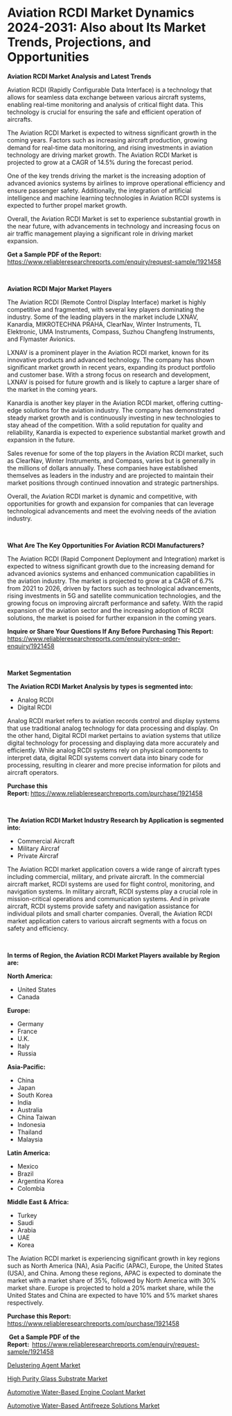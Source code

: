 <p><h1>Aviation RCDI Market Dynamics 2024-2031: Also about Its Market Trends, Projections, and Opportunities</h1></p><p><strong>Aviation RCDI Market Analysis and Latest Trends</strong></p>
<p><p>Aviation RCDI (Rapidly Configurable Data Interface) is a technology that allows for seamless data exchange between various aircraft systems, enabling real-time monitoring and analysis of critical flight data. This technology is crucial for ensuring the safe and efficient operation of aircrafts.</p><p>The Aviation RCDI Market is expected to witness significant growth in the coming years. Factors such as increasing aircraft production, growing demand for real-time data monitoring, and rising investments in aviation technology are driving market growth. The Aviation RCDI Market is projected to grow at a CAGR of 14.5% during the forecast period.</p><p>One of the key trends driving the market is the increasing adoption of advanced avionics systems by airlines to improve operational efficiency and ensure passenger safety. Additionally, the integration of artificial intelligence and machine learning technologies in Aviation RCDI systems is expected to further propel market growth.</p><p>Overall, the Aviation RCDI Market is set to experience substantial growth in the near future, with advancements in technology and increasing focus on air traffic management playing a significant role in driving market expansion.</p></p>
<p><strong>Get a Sample PDF of the Report:&nbsp;</strong> <a href="https://www.reliableresearchreports.com/enquiry/request-sample/1921458">https://www.reliableresearchreports.com/enquiry/request-sample/1921458</a></p>
<p>&nbsp;</p>
<p><strong>Aviation RCDI Major Market Players</strong></p>
<p><p>The Aviation RCDI (Remote Control Display Interface) market is highly competitive and fragmented, with several key players dominating the industry. Some of the leading players in the market include LXNAV, Kanardia, MIKROTECHNA PRAHA, ClearNav, Winter Instruments, TL Elektronic, UMA Instruments, Compass, Suzhou Changfeng Instruments, and Flymaster Avionics.</p><p>LXNAV is a prominent player in the Aviation RCDI market, known for its innovative products and advanced technology. The company has shown significant market growth in recent years, expanding its product portfolio and customer base. With a strong focus on research and development, LXNAV is poised for future growth and is likely to capture a larger share of the market in the coming years.</p><p>Kanardia is another key player in the Aviation RCDI market, offering cutting-edge solutions for the aviation industry. The company has demonstrated steady market growth and is continuously investing in new technologies to stay ahead of the competition. With a solid reputation for quality and reliability, Kanardia is expected to experience substantial market growth and expansion in the future.</p><p>Sales revenue for some of the top players in the Aviation RCDI market, such as ClearNav, Winter Instruments, and Compass, varies but is generally in the millions of dollars annually. These companies have established themselves as leaders in the industry and are projected to maintain their market positions through continued innovation and strategic partnerships.</p><p>Overall, the Aviation RCDI market is dynamic and competitive, with opportunities for growth and expansion for companies that can leverage technological advancements and meet the evolving needs of the aviation industry.</p></p>
<p>&nbsp;</p>
<p><strong>What Are The Key Opportunities For Aviation RCDI Manufacturers?</strong></p>
<p><p>The Aviation RCDI (Rapid Component Deployment and Integration) market is expected to witness significant growth due to the increasing demand for advanced avionics systems and enhanced communication capabilities in the aviation industry. The market is projected to grow at a CAGR of 6.7% from 2021 to 2026, driven by factors such as technological advancements, rising investments in 5G and satellite communication technologies, and the growing focus on improving aircraft performance and safety. With the rapid expansion of the aviation sector and the increasing adoption of RCDI solutions, the market is poised for further expansion in the coming years.</p></p>
<p><strong>Inquire or Share Your Questions If Any Before Purchasing This Report:</strong> <a href="https://www.reliableresearchreports.com/enquiry/pre-order-enquiry/1921458">https://www.reliableresearchreports.com/enquiry/pre-order-enquiry/1921458</a></p>
<p>&nbsp;</p>
<p><strong>Market Segmentation</strong></p>
<p><strong>The Aviation RCDI Market Analysis by types is segmented into:</strong></p>
<p><ul><li>Analog RCDI</li><li>Digital RCDI</li></ul></p>
<p><p>Analog RCDI market refers to aviation records control and display systems that use traditional analog technology for data processing and display. On the other hand, Digital RCDI market pertains to aviation systems that utilize digital technology for processing and displaying data more accurately and efficiently. While analog RCDI systems rely on physical components to interpret data, digital RCDI systems convert data into binary code for processing, resulting in clearer and more precise information for pilots and aircraft operators.</p></p>
<p><strong>Purchase this Report:&nbsp;</strong><a href="https://www.reliableresearchreports.com/purchase/1921458">https://www.reliableresearchreports.com/purchase/1921458</a></p>
<p>&nbsp;</p>
<p><strong>The Aviation RCDI Market Industry Research by Application is segmented into:</strong></p>
<p><ul><li>Commercial Aircraft</li><li>Military Aircraf</li><li>Private Aircraf</li></ul></p>
<p><p>The Aviation RCDI market application covers a wide range of aircraft types including commercial, military, and private aircraft. In the commercial aircraft market, RCDI systems are used for flight control, monitoring, and navigation systems. In military aircraft, RCDI systems play a crucial role in mission-critical operations and communication systems. And in private aircraft, RCDI systems provide safety and navigation assistance for individual pilots and small charter companies. Overall, the Aviation RCDI market application caters to various aircraft segments with a focus on safety and efficiency.</p></p>
<p>&nbsp;</p>
<p><strong>In terms of Region, the Aviation RCDI Market Players available by Region are:</strong></p>
<p>
    <p> <strong> North America: </strong>
        <ul>
            <li>United States</li>
            <li>Canada</li>
        </ul>
        </p> 
    <p> <strong> Europe: </strong>
        <ul>
            <li>Germany</li>
            <li>France</li>
            <li>U.K.</li>
            <li>Italy</li>
            <li>Russia</li>
        </ul>
        </p> 
    <p> <strong> Asia-Pacific: </strong>
        <ul>
            <li>China</li>
            <li>Japan</li>
            <li>South Korea</li>
            <li>India</li>
            <li>Australia</li>
            <li>China Taiwan</li>
            <li>Indonesia</li>
            <li>Thailand</li>
            <li>Malaysia</li>
        </ul>
        </p> 
    <p> <strong> Latin America: </strong>
        <ul>
            <li>Mexico</li>
            <li>Brazil</li>
            <li>Argentina Korea</li>
            <li>Colombia</li>
        </ul>
        </p> 
    <p> <strong> Middle East & Africa: </strong>
        <ul>
            <li>Turkey</li>
            <li>Saudi</li>
            <li>Arabia</li>
            <li>UAE</li>
            <li>Korea</li>
        </ul>
    </p>
    </p>
<p><p>The Aviation RCDI market is experiencing significant growth in key regions such as North America (NA), Asia Pacific (APAC), Europe, the United States (USA), and China. Among these regions, APAC is expected to dominate the market with a market share of 35%, followed by North America with 30% market share. Europe is projected to hold a 20% market share, while the United States and China are expected to have 10% and 5% market shares respectively.</p></p>
<p><strong>Purchase this Report: </strong><a href="https://www.reliableresearchreports.com/purchase/1921458">https://www.reliableresearchreports.com/purchase/1921458</a></p>
<p>&nbsp;<strong>Get a Sample PDF of the Report:&nbsp;&nbsp;</strong><a href="https://www.reliableresearchreports.com/enquiry/request-sample/1921458">https://www.reliableresearchreports.com/enquiry/request-sample/1921458</a></p>
<p><strong></strong></p>
<p><p><a href="https://valiant-lunge-8fe.notion.site/Delustering-Agent-Market-Size-Evaluating-its-Market-Trends-Growth-and-Projections-2024-2031-f495c74e6a9748c682d6f7f62e14f313">Delustering Agent Market</a></p><p><a href="https://view.publitas.com/reportprime-1/high-purity-glass-substrate-market-size-2023-2030-global-industrial-analysis-key-geographical-regions-market-share-top-key-players-product-types-and-forecast-research-report/">High Purity Glass Substrate Market</a></p><p><a href="https://github.com/lubmix/Market-Research-Report-List-1/blob/main/automotive-water-based-engine-coolant-market.md">Automotive Water-Based Engine Coolant Market</a></p><p><a href="https://github.com/joannagoyvaerts/Market-Research-Report-List-1/blob/main/automotive-water-based-antifreeze-solutions-market.md">Automotive Water-Based Antifreeze Solutions Market</a></p></p>